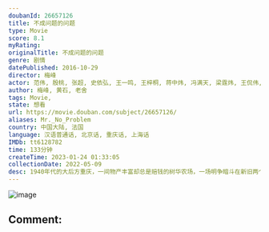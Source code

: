 ```yaml
---
doubanId: 26657126
title: 不成问题的问题
type: Movie
score: 8.1
myRating: 
originalTitle: 不成问题的问题
genre: 剧情
datePublished: 2016-10-29
director: 梅峰
actor: 范伟, 殷桃, 张超, 史依弘, 王一鸣, 王梓桐, 蒋中炜, 冯满天, 梁霆炜, 王侃伟, 俞颖
author: 梅峰, 黄石, 老舍
tags: Movie, 
state: 想看
url: https://movie.douban.com/subject/26657126/
aliases: Mr._No_Problem
country: 中国大陆, 法国
language: 汉语普通话, 北京话, 重庆话, 上海话
IMDb: tt6128782
time: 133分钟
createTime: 2023-01-24 01:33:05
collectionDate: 2022-05-09
desc: 1940年代的大后方重庆，一间物产丰富却总是赔钱的树华农场，一场明争暗斗在新旧两个农场主任之间上演。这部根据老舍小说改编的影片似乎叙述了一个永不过时的人间寓言。
---
```


![image](p2504993947.jpg)

Comment: 
---

